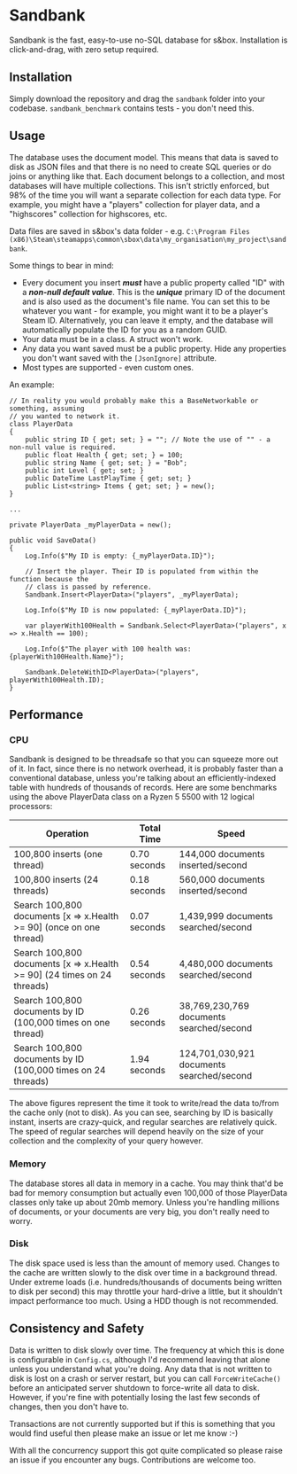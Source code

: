 # Sandbank

Sandbank is the fast, easy-to-use no-SQL database for s&amp;box. Installation is click-and-drag, with zero setup required.

## Installation

Simply download the repository and drag the `sandbank` folder into your codebase. `sandbank_benchmark` contains tests - you don't need this.

## Usage

The database uses the document model. This means that data is saved to disk as JSON files and that there is no need to create SQL queries or do joins or anything like that. Each document belongs to a collection, and most databases will have multiple collections. This isn't strictly enforced, but 98% of the time you will want a separate collection for each data type. For example, you might have a "players" collection for player data, and a "highscores" collection for highscores, etc.

Data files are saved in s&box's data folder - e.g. `C:\Program Files (x86)\Steam\steamapps\common\sbox\data\my_organisation\my_project\sandbank`.

Some things to bear in mind:
- Every document you insert _**must**_ have a public property called "ID" with a _**non-null default value**_. This is the _**unique**_ primary ID of the document and is also used as the document's file name. You can set this to be whatever you want - for example, you might want it to be a player's Steam ID. Alternatively, you can leave it empty, and the database will automatically populate the ID for you as a random GUID.
- Your data must be in a class. A struct won't work.
- Any data you want saved must be a public property. Hide any properties you don't want saved with the `[JsonIgnore]` attribute.
- Most types are supported - even custom ones.

An example:

```
// In reality you would probably make this a BaseNetworkable or something, assuming
// you wanted to network it.
class PlayerData
{
	public string ID { get; set; } = ""; // Note the use of "" - a non-null value is required.
	public float Health { get; set; } = 100;
	public string Name { get; set; } = "Bob";
	public int Level { get; set; }
	public DateTime LastPlayTime { get; set; }
	public List<string> Items { get; set; } = new();
}

...

private PlayerData _myPlayerData = new();

public void SaveData()
{
	Log.Info($"My ID is empty: {_myPlayerData.ID}");

	// Insert the player. Their ID is populated from within the function because the
	// class is passed by reference.
	Sandbank.Insert<PlayerData>("players", _myPlayerData);

	Log.Info($"My ID is now populated: {_myPlayerData.ID}");

	var playerWith100Health = Sandbank.Select<PlayerData>("players", x => x.Health == 100);

	Log.Info($"The player with 100 health was: {playerWith100Health.Name}");

	Sandbank.DeleteWithID<PlayerData>("players", playerWith100Health.ID);
}
```

## Performance

### CPU

Sandbank is designed to be threadsafe so that you can squeeze more out of it. In fact, since there is no network overhead, it is probably faster than a conventional database, unless you're talking about an efficiently-indexed table with hundreds of thousands of records. Here are some benchmarks using the above PlayerData class on a Ryzen 5 5500 with 12 logical processors:

| Operation                                                                         | Total Time    | Speed   |
|-----------------------------------------------------------------------------------|---------------|------------------|
| 100,800 inserts (one thread)                                                      | 0.70 seconds  | 144,000 documents inserted/second |
| 100,800 inserts (24 threads)                                                      | 0.18 seconds  | 560,000 documents inserted/second |
| Search 100,800 documents [x => x.Health >= 90] (once on one thread)               | 0.07 seconds  | 1,439,999 documents searched/second |
| Search 100,800 documents [x => x.Health >= 90] (24 times on 24 threads)           | 0.54 seconds  | 4,480,000 documents searched/second |
| Search 100,800 documents by ID (100,000 times on one thread)                      | 0.26 seconds  | 38,769,230,769 documents searched/second |
| Search 100,800 documents by ID (100,000 times on 24 threads)                      | 1.94 seconds  | 124,701,030,921 documents searched/second |

The above figures represent the time it took to write/read the data to/from the cache only (not to disk). As you can see, searching by ID is basically instant, inserts are crazy-quick, and regular searches are relatively quick. The speed of regular searches will depend heavily on the size of your collection and the complexity of your query however.

### Memory

The database stores all data in memory in a cache. You may think that'd be bad for memory consumption but actually even 100,000 of those PlayerData classes only take up about 20mb memory. Unless you're handling millions of documents, or your documents are very big, you don't really need to worry.

### Disk

The disk space used is less than the amount of memory used. Changes to the cache are written slowly to the disk over time in a background thread. Under extreme loads (i.e. hundreds/thousands of documents being written to disk per second) this may throttle your hard-drive a little, but it shouldn't impact performance too much. Using a HDD though is not recommended.

## Consistency and Safety

Data is written to disk slowly over time. The frequency at which this is done is configurable in `Config.cs`, although I'd recommend leaving that alone unless you understand what you're doing. Any data that is not written to disk is lost on a crash or server restart, but you can call `ForceWriteCache()` before an anticipated server shutdown to force-write all data to disk. However, if you're fine with potentially losing the last few seconds of changes, then you don't have to.

Transactions are not currently supported but if this is something that you would find useful then please make an issue or let me know :-)

With all the concurrency support this got quite complicated so please raise an issue if you encounter any bugs. Contributions are welcome too.
